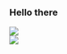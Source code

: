 ### Hello there 

<p>
<img src ="https://github-readme-stats.vercel.app/api?username=d8rkmind"> 
  <br>
  <image src ="https://github-readme-stats.vercel.app/api/top-langs/?username=d8rkmind">
 </p>
<!--
**d8rkmind/d8rkmind** is a ✨ _special_ ✨ repository because its `README.md` (this file) appears on your GitHub profile.

Here are some ideas to get you started:

- 🔭 I’m currently working on ...
- 🌱 I’m currently learning ...
- 👯 I’m looking to collaborate on ...
- 🤔 I’m looking for help with ...
- 💬 Ask me about ...
- 📫 How to reach me: ...
- 😄 Pronouns: ...
- ⚡ Fun fact: ...
-->
